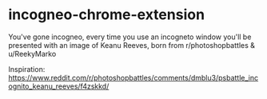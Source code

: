 # incogneo-chrome-extension

You've gone incogneo, every time you use an incogneto window you'll be presented with an image of Keanu Reeves, born from r/photoshopbattles & u/ReekyMarko

Inspiration: https://www.reddit.com/r/photoshopbattles/comments/dmblu3/psbattle_incognito_keanu_reeves/f4zskkd/
